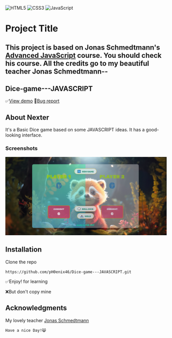 ![HTML5](https://img.shields.io/badge/html5-%23E34F26.svg?style=for-the-badge&logo=html5&logoColor=white) ![CSS3](https://img.shields.io/badge/css3-%231572B6.svg?style=for-the-badge&logo=css3&logoColor=white) ![JavaScript](https://img.shields.io/badge/JavaScript-%23F7DF1E.svg?style=for-the-badge&logo=JavaScript&logoColor=black)


# Project Title

## This project is based on Jonas Schmedtmann's [Advanced JavaScript](https://www.udemy.com/user/jonasschmedtmann/) course. You should check his course. All the credits go to my beautiful teacher Jonas Schmedtmann--

## Dice-game---JAVASCRIPT

✅[View demo](https://ph0enix46.github.io/Dice-game---JAVASCRIPT/) 🐛[Bug report](https://github.com/pH0enix46/Dice-game---JAVASCRIPT/issues)


## About Nexter
It's a Basic Dice game based on some JAVASCRIPT ideas. It has a good-looking interface.


### Screenshots
![Dice game](dice-game-demo.png)

## Installation

Clone the repo
```
https://github.com/pH0enix46/Dice-game---JAVASCRIPT.git
```

✅Enjoy! for learning 

❌But don't copy mine
## Acknowledgments
My lovely teacher [Jonas Schmedtmann](https://github.com/jonasschmedtmann)


```
Have a nice Day!😸
```

